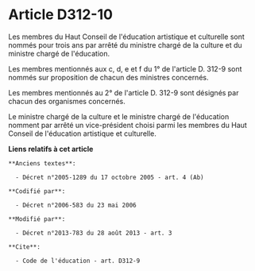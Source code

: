 # Article D312-10

Les membres du Haut Conseil de l'éducation artistique et culturelle sont nommés pour trois ans par arrêté du ministre chargé
de la culture et du ministre chargé de l'éducation. 

Les membres mentionnés aux c, d, e et f du 1° de l'article D. 312-9 sont nommés sur proposition de chacun des ministres
concernés. 

Les membres mentionnés au 2° de l'article D. 312-9 sont désignés par chacun des organismes concernés. 

Le ministre chargé de la culture et le ministre chargé de l'éducation nomment par arrêté un vice-président choisi parmi les
membres du Haut Conseil de l'éducation artistique et culturelle.

**Liens relatifs à cet article**

	**Anciens textes**:

	  - Décret n°2005-1289 du 17 octobre 2005 - art. 4 (Ab)

	**Codifié par**:

	  - Décret n°2006-583 du 23 mai 2006

	**Modifié par**:

	  - Décret n°2013-783 du 28 août 2013 - art. 3

	**Cite**:

	  - Code de l'éducation - art. D312-9
